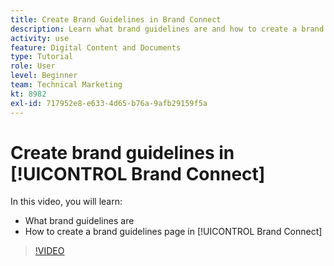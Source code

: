 ```yaml
---
title: Create Brand Guidelines in Brand Connect
description: Learn what brand guidelines are and how to create a brand guidelines page in Brand Connect for [!UICONTROL Workfront DAM].
activity: use
feature: Digital Content and Documents
type: Tutorial
role: User
level: Beginner
team: Technical Marketing
kt: 8982
exl-id: 717952e8-e633-4d65-b76a-9afb29159f5a
---
```

# Create brand guidelines in [!UICONTROL Brand Connect]

In this video, you will learn:

* What brand guidelines are
* How to create a brand guidelines page in [!UICONTROL Brand Connect]

>[!VIDEO](https://video.tv.adobe.com/v/335244/?quality=12)
